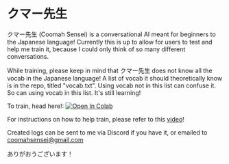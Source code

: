 # クマー先生

クマー先生 (Coomah Sensei) is a conversational AI meant for beginners to the Japanese language!
Currently this is up to allow for users to test and help me train it, because I could only think of so many different conversations.

While training, please keep in mind that クマー先生 does not know all the vocab in the Japanese language! A list of vocab it should theoretically know is in the repo, titled "vocab.txt". Using vocab not in this list can confuse it. So can using vocab in this list. It's still learning!

To train, head here!: [![Open In Colab](https://colab.research.google.com/assets/colab-badge.svg)](https://colab.research.google.com/drive/1_K4HDzLz5Z9U1PukkHnjM_2FMtUJBSfy?usp=sharing)

For instructions on how to help train, please refer to this [video](https://youtu.be/ejZxaUEOC_A)!

Created logs can be sent to me via Discord if you have it, or emailed to coomahsensei@gmail.com

ありがおうございます！
